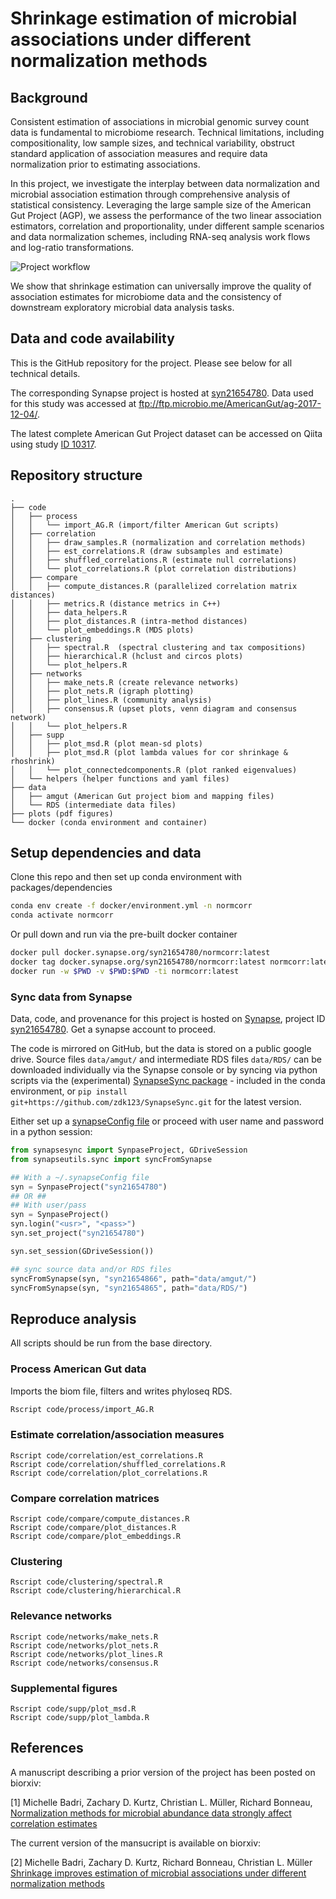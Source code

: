 # Shrinkage estimation of microbial associations under different normalization methods

## Background

Consistent estimation of associations in microbial genomic survey count data is fundamental to microbiome research.
Technical limitations, including compositionality, low sample sizes, and technical variability, 
obstruct standard application of association measures and require data normalization prior to estimating associations.

In this project, we investigate the interplay between data normalization and microbial association estimation through
comprehensive analysis of statistical consistency. Leveraging the large sample size of the American Gut Project (AGP),
we assess the performance of the two linear association estimators, correlation and proportionality, under
different sample scenarios and data normalization schemes, including RNA-seq analysis work flows and log-ratio
transformations. 

![Project workflow](https://i.imgur.com/qYUXLy0.png)

We show that shrinkage estimation can universally improve the quality of association estimates for microbiome data and 
the consistency of downstream exploratory microbial data analysis tasks.

## Data and code availability 
This is the GitHub repository for the project. Please see below for all technical details.

The corresponding Synapse project is hosted at [syn21654780](https://www.synapse.org/#!Synapse:syn21654780). Data used for this study was accessed at ftp://ftp.microbio.me/AmericanGut/ag-2017-12-04/.

The latest complete American Gut Project dataset can be accessed on Qiita using study [ID 10317](https://qiita.ucsd.edu/study/description/10317).

## Repository structure
```
.
├── code
│   ├── process
│   │   └── import_AG.R (import/filter American Gut scripts)
│   ├── correlation
│   │   ├── draw_samples.R (normalization and correlation methods)
│   │   ├── est_correlations.R (draw subsamples and estimate)
│   │   ├── shuffled_correlations.R (estimate null correlations)
│   │   └── plot_correlations.R (plot correlation distributions)
│   ├── compare
│   │   ├── compute_distances.R (parallelized correlation matrix distances)
│   │   ├── metrics.R (distance metrics in C++)
│   │   ├── data_helpers.R
│   │   ├── plot_distances.R (intra-method distances)
│   │   └── plot_embeddings.R (MDS plots)
│   ├── clustering
│   │   ├── spectral.R  (spectral clustering and tax compositions)
│   │   ├── hierarchical.R (hclust and circos plots)
│   │   └── plot_helpers.R
│   ├── networks
│   │   ├── make_nets.R (create relevance networks)
│   │   ├── plot_nets.R (igraph plotting)
│   │   ├── plot_lines.R (community analysis)
│   │   ├── consensus.R (upset plots, venn diagram and consensus network)
│   │   └── plot_helpers.R
│   ├── supp
│   │   ├── plot_msd.R (plot mean-sd plots)
│   │   ├── plot_msd.R (plot lambda values for cor shrinkage & rhoshrink)
│   │   └── plot_connectedcomponents.R (plot ranked eigenvalues)
│   └── helpers (helper functions and yaml files)
├── data
│   ├── amgut (American Gut project biom and mapping files)
│   └── RDS (intermediate data files)
├── plots (pdf figures)
└── docker (conda environment and container)
```


## Setup dependencies and data
Clone this repo and then set up conda environment with packages/dependencies
```sh
conda env create -f docker/environment.yml -n normcorr
conda activate normcorr
```

Or pull down and run via the pre-built docker container
```sh
docker pull docker.synapse.org/syn21654780/normcorr:latest
docker tag docker.synapse.org/syn21654780/normcorr:latest normcorr:latest
docker run -w $PWD -v $PWD:$PWD -ti normcorr:latest
```

### Sync data from Synapse
Data, code, and provenance for this project is hosted on [Synapse](synapse.org), project ID [syn21654780](https://www.synapse.org/#!Synapse:syn21654780). Get a synapse account to proceed.

The code is mirrored on GitHub, but the data is stored
on a public google drive.
Source files `data/amgut/` and intermediate RDS files `data/RDS/`
can be downloaded individually via the Synapse console or by
syncing via python scripts via the (experimental) [SynapseSync package](https://github.com/zdk123/SynapseSync) - included in the conda environment, or `pip install git+https://github.com/zdk123/SynapseSync.git` for the latest version.

Either set up a [synapseConfig file](https://python-docs.synapse.org/build/html/Credentials.html) or proceed with user name and password in a python session:

```python
from synapsesync import SynpaseProject, GDriveSession
from synapseutils.sync import syncFromSynapse

## With a ~/.synapseConfig file
syn = SynpaseProject("syn21654780")
## OR ##
## With user/pass
syn = SynpaseProject()
syn.login("<usr>", "<pass>")
syn.set_project("syn21654780")

syn.set_session(GDriveSession())

## sync source data and/or RDS files
syncFromSynapse(syn, "syn21654866", path="data/amgut/")
syncFromSynapse(syn, "syn21654865", path="data/RDS/")
```

## Reproduce analysis

All scripts should be run from the base directory.

### Process American Gut data

Imports the biom file, filters and writes phyloseq RDS.
```sh
Rscript code/process/import_AG.R
```

### Estimate correlation/association measures
```
Rscript code/correlation/est_correlations.R
Rscript code/correlation/shuffled_correlations.R
Rscript code/correlation/plot_correlations.R
```

### Compare correlation matrices
```
Rscript code/compare/compute_distances.R
Rscript code/compare/plot_distances.R
Rscript code/compare/plot_embeddings.R
```

### Clustering
```
Rscript code/clustering/spectral.R
Rscript code/clustering/hierarchical.R
```

### Relevance networks
```
Rscript code/networks/make_nets.R
Rscript code/networks/plot_nets.R
Rscript code/networks/plot_lines.R
Rscript code/networks/consensus.R
```

### Supplemental figures
```
Rscript code/supp/plot_msd.R
Rscript code/supp/plot_lambda.R
```


## References

A manuscript describing a prior version of the project has been posted on biorxiv:

[1] Michelle Badri, Zachary D. Kurtz, Christian L. Müller, Richard Bonneau, [Normalization methods for microbial abundance data strongly affect correlation estimates](https://www.biorxiv.org/content/10.1101/406264v1)

The current version of the mansucript is available on biorxiv:

[2] Michelle Badri, Zachary D. Kurtz, Richard Bonneau, Christian L. Müller [Shrinkage improves estimation of microbial associations under different normalization methods]()


